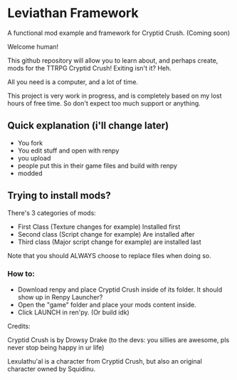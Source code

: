 # Leviathan Framework
A functional mod example and framework for Cryptid Crush. (Coming soon)


Welcome human!

This github repository will allow you to learn about, and perhaps create, mods for the TTRPG Cryptid Crush! Exiting isn't it? Heh.

All you need is a computer, and a lot of time.

This project is very work in progress, and is completely based on my lost hours of free time. So don't expect too much support or anything.


## Quick explanation (i'll change later)

- You fork
- You edit stuff and open with renpy
- you upload
- people put this in their game files and build with renpy
- modded

## Trying to install mods?

There's 3 categories of mods:

- First Class (Texture changes for example) Installed first
- Second class (Script change for example) Are installed after
- Third class (Major script change for example) are installed last

Note that you should ALWAYS choose to replace files when doing so.


### How to:

- Download renpy and place Cryptid Crush inside of its folder. It should show up in Renpy Launcher?
- Open the "game" folder and place your mods content inside.
- Click LAUNCH in ren'py. (Or build idk)


Credits:

Cryptid Crush is by Drowsy Drake (to the devs: you sillies are awesome, pls never stop being happy in ur life)

Lexulathu'al is a character from Cryptid Crush, but also an original character owned by Squidinu.
